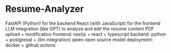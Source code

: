 # Resume-Analyzer
FastAPI (Python) for the backend  React (with JavaScript) for the frontend  LLM integration (like GPT) to analyze and edit the resume content  PDF upload + modification
frontend: nextjs + react + typescript 
backend: python + postgresql + (llm integration) qwen open source model 
deployment: docker + github actions 
